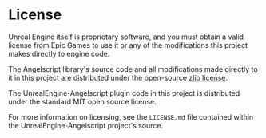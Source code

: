 # License

Unreal Engine itself is proprietary software, and you must obtain a valid license from Epic Games
to use it or any of the modifications this project makes directly to engine code.

The Angelscript library's source code and all modifications made directly to it in this project are distributed
under the open-source [zlib license](https://www.angelcode.com/angelscript/sdk/docs/manual/doc_license.html).

The UnrealEngine-Angelscript plugin code in this project is distributed under the standard MIT open source license.

For more information on licensing, see the `LICENSE.md` file contained within the UnrealEngine-Angelscript project's source.
